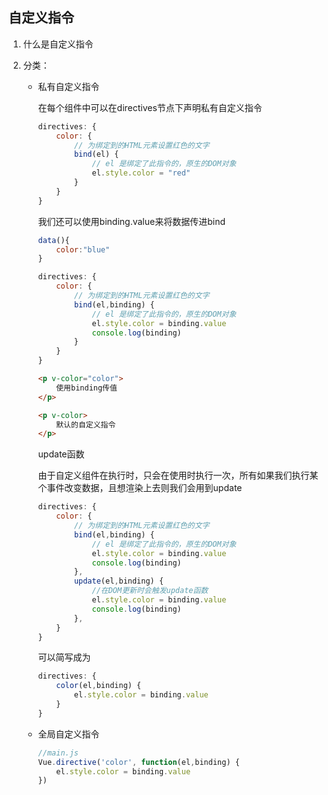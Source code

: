 ## 自定义指令

1. 什么是自定义指令

2. 分类：

   - 私有自定义指令

     在每个组件中可以在directives节点下声明私有自定义指令

     ```js
     directives: {
         color: {
             // 为绑定到的HTML元素设置红色的文字
             bind(el) {
                 // el 是绑定了此指令的，原生的DOM对象
                 el.style.color = "red"
             }
         }
     }
     ```

     我们还可以使用binding.value来将数据传进bind

     ```js
     data(){
         color:"blue"
     }
     
     directives: {
         color: {
             // 为绑定到的HTML元素设置红色的文字
             bind(el,binding) {
                 // el 是绑定了此指令的，原生的DOM对象
                 el.style.color = binding.value
                 console.log(binding)
             }
         }
     }
     ```
   
     ```html
     <p v-color="color">
         使用binding传值
     </p>
     
     <p v-color>
         默认的自定义指令
     </p>
     ```
   
     update函数
   
     由于自定义组件在执行时，只会在使用时执行一次，所有如果我们执行某个事件改变数据，且想渲染上去则我们会用到update
   
     ```js
     directives: {
         color: {
             // 为绑定到的HTML元素设置红色的文字
             bind(el,binding) {
                 // el 是绑定了此指令的，原生的DOM对象
                 el.style.color = binding.value
                 console.log(binding)
             },
             update(el,binding) {
                 //在DOM更新时会触发update函数
                 el.style.color = binding.value
                 console.log(binding)
             },
         }
     }
     ```
   
     可以简写成为
   
     ```js
     directives: {
         color(el,binding) {
             el.style.color = binding.value
         }
     }
     ```
   
     
   
   - 全局自定义指令
   
     ```js
     //main.js
     Vue.directive('color', function(el,binding) {
         el.style.color = binding.value
     })
     ```
   
     
   
